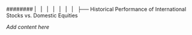 ######## |   |   |   |   |   |   |   ├── Historical Performance of International Stocks vs. Domestic Equities

*Add content here*